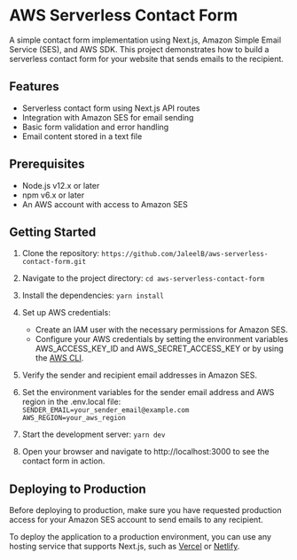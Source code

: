 # AWS Serverless Contact Form
A simple contact form implementation using Next.js, Amazon Simple Email Service (SES), and AWS SDK. This project demonstrates how to build a serverless contact form for your website that sends emails to the recipient.

## Features
- Serverless contact form using Next.js API routes
- Integration with Amazon SES for email sending
- Basic form validation and error handling
- Email content stored in a text file

## Prerequisites
- Node.js v12.x or later
- npm v6.x or later
- An AWS account with access to Amazon SES

## Getting Started
1. Clone the repository:
    `https://github.com/JaleelB/aws-serverless-contact-form.git`

2. Navigate to the project directory:
    `cd aws-serverless-contact-form`

3. Install the dependencies:
    `yarn install`

4. Set up AWS credentials:
    - Create an IAM user with the necessary permissions for Amazon SES.
    - Configure your AWS credentials by setting the environment variables AWS_ACCESS_KEY_ID and AWS_SECRET_ACCESS_KEY or by using the [AWS CLI](https://aws.amazon.com/cli/).

5. Verify the sender and recipient email addresses in Amazon SES.

6. Set the environment variables for the sender email address and AWS region in the .env.local file:
    `
        SENDER_EMAIL=your_sender_email@example.com
        AWS_REGION=your_aws_region
    `

7. Start the development server:
    `yarn dev`

8. Open your browser and navigate to http://localhost:3000 to see the contact form in action.

## Deploying to Production

Before deploying to production, make sure you have requested production access for your Amazon SES account to send emails to any recipient.

To deploy the application to a production environment, you can use any hosting service that supports Next.js, such as [Vercel](https://vercel.com/) or [Netlify](https://www.netlify.com/).